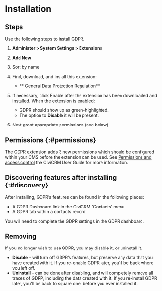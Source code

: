 # Installation

## Steps

Use the following steps to install GDPR.

1. **Administer > System Settings > Extensions**
1. **Add New**
1. Sort by name
1. Find, download, and install this extension:
    * ** General Data Protection Regulation**

1. If necessary, click Enable after the extension has been downloaded and installed. When the extension is enabled:

    * GDPR should show up as green-highlighted.
    * The option to **Disable** it will be present.

1. Next grant appropriate permissions (see below)

## Permissions {:#permissions}

The GDPR extension adds 3 new permissions which should be configured within your CMS before the extension can be used.
See [Permissions and access control](/user/en/latest/initial-set-up/permissions-and-access-control) the CiviCRM User Guide for more information.


## Discovering features after installing {:#discovery}

After installing, GDPR’s features can be found in the following places:

* A GDPR Dashboard link in the CiviCRM 'Contacts’ menu
* A GDPR tab within a contacts record

You will need to complete the GDPR settings in the GDPR dashboard.

## Removing

If you no longer wish to use GDPR, you may disable it, or uninstall it.

* **Disable** - will turn off GDPR’s features, but preserve any data that you have created with it. If you re-enable GDPR later, you'll be back where you left off. 
* **Uninstall** - can be done after disabling, and will completely remove all traces of GDRP, including the data created with it. If you re-install GDPR later, you'll be back to square one, before you ever installed it.

